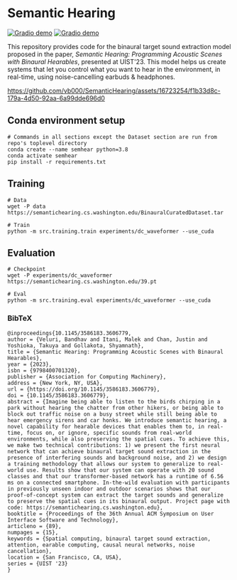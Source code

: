 # Semantic Hearing

[![Gradio demo](https://img.shields.io/badge/DL.ACM-abs-green)](https://dl.acm.org/doi/10.1145/3586183.3606779) [![Gradio demo](https://img.shields.io/badge/DL.ACM-pdf-green)](https://dl.acm.org/doi/pdf/10.1145/3586183.3606779)

This repository provides code for the binaural target sound extraction model proposed in the paper, _Semantic Hearing: Programming Acoustic Scenes with Binaural Hearables_, presented at UIST'23. This model helps us create systems that let you control what you want to hear in the environment, in real-time, using noise-cancelling earbuds & headphones.

https://github.com/vb000/SemanticHearing/assets/16723254/f1b33d8c-179a-4d50-92aa-6a99dde696d0

## Conda environment setup


    # Commands in all sections except the Dataset section are run from repo's toplevel directory
    conda create --name semhear python=3.8
    conda activate semhear
    pip install -r requirements.txt

## Training

    # Data
    wget -P data https://semantichearing.cs.washington.edu/BinauralCuratedDataset.tar

    # Train
    python -m src.training.train experiments/dc_waveformer --use_cuda

## Evaluation

    # Checkpoint
    wget -P experiments/dc_waveformer https://semantichearing.cs.washington.edu/39.pt

    # Eval
    python -m src.training.eval experiments/dc_waveformer --use_cuda

### BibTeX

```
@inproceedings{10.1145/3586183.3606779,
author = {Veluri, Bandhav and Itani, Malek and Chan, Justin and Yoshioka, Takuya and Gollakota, Shyamnath},
title = {Semantic Hearing: Programming Acoustic Scenes with Binaural Hearables},
year = {2023},
isbn = {9798400701320},
publisher = {Association for Computing Machinery},
address = {New York, NY, USA},
url = {https://doi.org/10.1145/3586183.3606779},
doi = {10.1145/3586183.3606779},
abstract = {Imagine being able to listen to the birds chirping in a park without hearing the chatter from other hikers, or being able to block out traffic noise on a busy street while still being able to hear emergency sirens and car honks. We introduce semantic hearing, a novel capability for hearable devices that enables them to, in real-time, focus on, or ignore, specific sounds from real-world environments, while also preserving the spatial cues. To achieve this, we make two technical contributions: 1) we present the first neural network that can achieve binaural target sound extraction in the presence of interfering sounds and background noise, and 2) we design a training methodology that allows our system to generalize to real-world use. Results show that our system can operate with 20 sound classes and that our transformer-based network has a runtime of 6.56 ms on a connected smartphone. In-the-wild evaluation with participants in previously unseen indoor and outdoor scenarios shows that our proof-of-concept system can extract the target sounds and generalize to preserve the spatial cues in its binaural output. Project page with code: https://semantichearing.cs.washington.edu},
booktitle = {Proceedings of the 36th Annual ACM Symposium on User Interface Software and Technology},
articleno = {89},
numpages = {15},
keywords = {Spatial computing, binaural target sound extraction, attention, earable computing, causal neural networks, noise cancellation},
location = {San Francisco, CA, USA},
series = {UIST '23}
}
```
